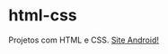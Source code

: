 # html-css
 Projetos com HTML e CSS.
 <a href="https://diogoantunes0.github.io/html-css/Site%20Android/">Site Android!</a>
